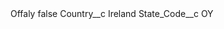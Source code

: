 <?xml version="1.0" encoding="UTF-8"?>
<CustomMetadata xmlns="http://soap.sforce.com/2006/04/metadata" xmlns:xsi="http://www.w3.org/2001/XMLSchema-instance" xmlns:xsd="http://www.w3.org/2001/XMLSchema">
    <label>Offaly</label>
    <protected>false</protected>
    <values>
        <field>Country__c</field>
        <value xsi:type="xsd:string">Ireland</value>
    </values>
    <values>
        <field>State_Code__c</field>
        <value xsi:type="xsd:string">OY</value>
    </values>
</CustomMetadata>
